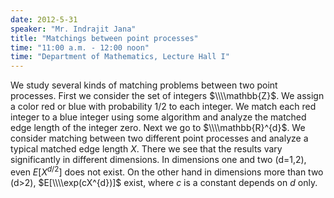 ```yaml
---
date: 2012-5-31
speaker: "Mr. Indrajit Jana"
title: "Matchings between point processes"
time: "11:00 a.m. - 12:00 noon" 
time: "Department of Mathematics, Lecture Hall I"
---
```

We study several kinds of matching problems between two point processes. First we consider the set of integers $\\\\mathbb{Z}$. We assign a color red or blue with probability 1/2 to each integer. We match each red integer to a blue integer using some algorithm and analyze the matched edge length of the integer zero. Next we go to $\\\\mathbb{R}^{d}$. We consider matching between two different point processes and analyze a typical matched edge length $X$. There we see that the results vary significantly in different dimensions. In dimensions one and two (d=1,2), even $E[X^{d/2}]$ does not exist. On the other hand in dimensions more than two (d>2), $E[\\\\exp(cX^{d})]$ exist, where $c$ is a constant depends on $d$ only.
